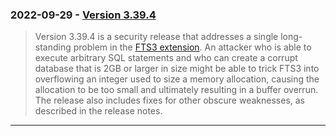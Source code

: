 ### 2022\-09\-29 \- [Version 3\.39\.4](releaselog/3_39_4.html)


> Version 3\.39\.4 is a security release that addresses a single
> long\-standing problem in the [FTS3 extension](fts3.html). An attacker
> who is able to execute arbitrary SQL statements and who can create
> a corrupt database that is 2GB or larger in size might be able to trick
> FTS3 into overflowing an integer used to size a memory allocation,
> causing the allocation to be too small and ultimately resulting in
> a buffer overrun. The release also includes fixes for other
> obscure weaknesses, as described in the release notes.



---

